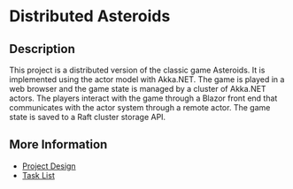 # Distributed Asteroids

## Description

This project is a distributed version of the classic game Asteroids. It is implemented using the actor model with Akka.NET. The game is played in a web browser and the game state is managed by a cluster of Akka.NET actors. The players interact with the game through a Blazor front end that communicates with the actor system through a remote actor. The game state is saved to a Raft cluster storage API.

## More Information

- [Project Design](docs/PLAN.md)
- [Task List](docs/TASKS.md)
